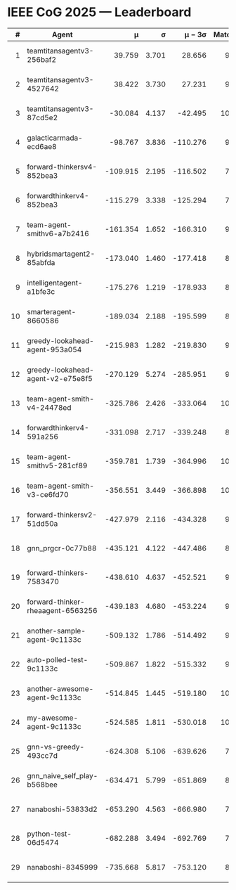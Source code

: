 # IEEE CoG 2025 — Leaderboard

| # | Agent | μ | σ | μ − 3σ | Matches | Updated |
|---:|---|---:|---:|---:|---:|---|
| 1 | teamtitansagentv3-256baf2 | 39.759 | 3.701 | 28.656 | 9920 | 2025-08-20 20:57 |
| 2 | teamtitansagentv3-4527642 | 38.422 | 3.730 | 27.231 | 9314 | 2025-08-20 20:57 |
| 3 | teamtitansagentv3-87cd5e2 | -30.084 | 4.137 | -42.495 | 10306 | 2025-08-20 20:57 |
| 4 | galacticarmada-ecd6ae8 | -98.767 | 3.836 | -110.276 | 9740 | 2025-08-20 20:57 |
| 5 | forward-thinkersv4-852bea3 | -109.915 | 2.195 | -116.502 | 7977 | 2025-08-20 20:57 |
| 6 | forwardthinkerv4-852bea3 | -115.279 | 3.338 | -125.294 | 7816 | 2025-08-20 20:57 |
| 7 | team-agent-smithv6-a7b2416 | -161.354 | 1.652 | -166.310 | 9360 | 2025-08-20 20:57 |
| 8 | hybridsmartagent2-85abfda | -173.040 | 1.460 | -177.418 | 8801 | 2025-08-20 20:57 |
| 9 | intelligentagent-a1bfe3c | -175.276 | 1.219 | -178.933 | 8206 | 2025-08-20 20:57 |
| 10 | smarteragent-8660586 | -189.034 | 2.188 | -195.599 | 8509 | 2025-08-20 20:57 |
| 11 | greedy-lookahead-agent-953a054 | -215.983 | 1.282 | -219.830 | 9458 | 2025-08-20 20:57 |
| 12 | greedy-lookahead-agent-v2-e75e8f5 | -270.129 | 5.274 | -285.951 | 9578 | 2025-08-20 20:57 |
| 13 | team-agent-smith-v4-24478ed | -325.786 | 2.426 | -333.064 | 10162 | 2025-08-20 20:57 |
| 14 | forwardthinkerv4-591a256 | -331.098 | 2.717 | -339.248 | 8209 | 2025-08-20 20:57 |
| 15 | team-agent-smithv5-281cf89 | -359.781 | 1.739 | -364.996 | 10260 | 2025-08-20 20:57 |
| 16 | team-agent-smith-v3-ce6fd70 | -356.551 | 3.449 | -366.898 | 10642 | 2025-08-20 20:57 |
| 17 | forward-thinkersv2-51dd50a | -427.979 | 2.116 | -434.328 | 9886 | 2025-08-20 20:57 |
| 18 | gnn_prgcr-0c77b88 | -435.121 | 4.122 | -447.486 | 8730 | 2025-08-20 20:57 |
| 19 | forward-thinkers-7583470 | -438.610 | 4.637 | -452.521 | 9060 | 2025-08-20 20:57 |
| 20 | forward-thinker-rheaagent-6563256 | -439.183 | 4.680 | -453.224 | 9066 | 2025-08-20 20:57 |
| 21 | another-sample-agent-9c1133c | -509.132 | 1.786 | -514.492 | 9720 | 2025-08-20 20:57 |
| 22 | auto-polled-test-9c1133c | -509.867 | 1.822 | -515.332 | 9220 | 2025-08-20 20:57 |
| 23 | another-awesome-agent-9c1133c | -514.845 | 1.445 | -519.180 | 10420 | 2025-08-20 20:57 |
| 24 | my-awesome-agent-9c1133c | -524.585 | 1.811 | -530.018 | 10000 | 2025-08-20 20:57 |
| 25 | gnn-vs-greedy-493cc7d | -624.308 | 5.106 | -639.626 | 7720 | 2025-08-20 20:57 |
| 26 | gnn_naive_self_play-b568bee | -634.471 | 5.799 | -651.869 | 8080 | 2025-08-20 20:57 |
| 27 | nanaboshi-53833d2 | -653.290 | 4.563 | -666.980 | 7640 | 2025-08-20 20:57 |
| 28 | python-test-06d5474 | -682.288 | 3.494 | -692.769 | 7980 | 2025-08-20 20:57 |
| 29 | nanaboshi-8345999 | -735.668 | 5.817 | -753.120 | 8210 | 2025-08-20 20:57 |
